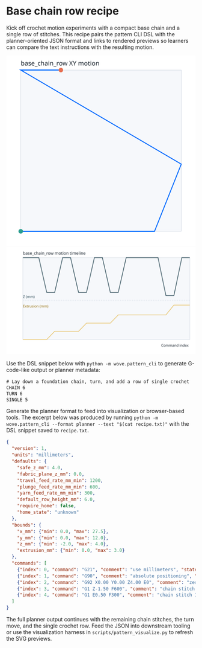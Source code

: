 # Base chain row recipe

Kick off crochet motion experiments with a compact base chain and a single
row of stitches. This recipe pairs the pattern CLI DSL with the planner-oriented
JSON format and links to rendered previews so learners can compare the text
instructions with the resulting motion.

![Base chain row motion](../../_static/pattern_previews/base_chain_row-chart.svg)
![Base chain row timeline](../../_static/pattern_previews/base_chain_row-timeline.svg)

Use the DSL snippet below with ``python -m wove.pattern_cli`` to generate
G-code-like output or planner metadata:

```pattern-cli
# Lay down a foundation chain, turn, and add a row of single crochet
CHAIN 6
TURN 6
SINGLE 5
```

Generate the planner format to feed into visualization or browser-based tools.
The excerpt below was produced by running ``python -m wove.pattern_cli --format
planner --text "$(cat recipe.txt)"`` with the DSL snippet saved to ``recipe.txt``.

```json
{
  "version": 1,
  "units": "millimeters",
  "defaults": {
    "safe_z_mm": 4.0,
    "fabric_plane_z_mm": 0.0,
    "travel_feed_rate_mm_min": 1200,
    "plunge_feed_rate_mm_min": 600,
    "yarn_feed_rate_mm_min": 300,
    "default_row_height_mm": 6.0,
    "require_home": false,
    "home_state": "unknown"
  },
  "bounds": {
    "x_mm": {"min": 0.0, "max": 27.5},
    "y_mm": {"min": 0.0, "max": 12.0},
    "z_mm": {"min": -2.0, "max": 4.0},
    "extrusion_mm": {"min": 0.0, "max": 3.0}
  },
  "commands": [
    {"index": 0, "command": "G21", "comment": "use millimeters", "state": {"x_mm": 0.0, "y_mm": 0.0, "z_mm": 4.0, "extrusion_mm": 0.0}},
    {"index": 1, "command": "G90", "comment": "absolute positioning", "state": {"x_mm": 0.0, "y_mm": 0.0, "z_mm": 4.0, "extrusion_mm": 0.0}},
    {"index": 2, "command": "G92 X0.00 Y0.00 Z4.00 E0", "comment": "zero axes", "state": {"x_mm": 0.0, "y_mm": 0.0, "z_mm": 4.0, "extrusion_mm": 0.0}},
    {"index": 3, "command": "G1 Z-1.50 F600", "comment": "chain stitch 1 of 6: plunge", "state": {"x_mm": 0.0, "y_mm": 0.0, "z_mm": 4.0, "extrusion_mm": 0.0}},
    {"index": 4, "command": "G1 E0.50 F300", "comment": "chain stitch 1 of 6: feed yarn", "state": {"x_mm": 0.0, "y_mm": 0.0, "z_mm": -1.5, "extrusion_mm": 0.5}}
  ]
}
```

The full planner output continues with the remaining chain stitches, the turn
move, and the single crochet row. Feed the JSON into downstream tooling or use
the visualization harness in ``scripts/pattern_visualize.py`` to refresh the
SVG previews.

